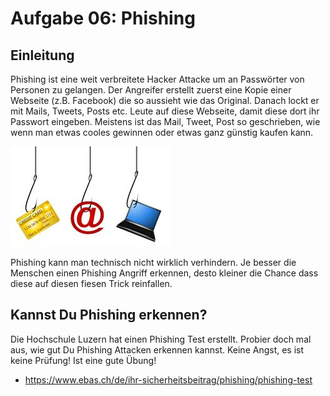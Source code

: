 # Aufgabe 06: Phishing
## Einleitung
Phishing ist eine weit verbreitete Hacker Attacke um an Passwörter von Personen zu gelangen. Der Angreifer erstellt zuerst eine Kopie einer Webseite (z.B. Facebook) die so aussieht wie das Original. Danach lockt er mit Mails, Tweets, Posts etc. Leute auf diese Webseite, damit diese dort ihr Passwort eingeben. Meistens ist das Mail, Tweet, Post so geschrieben, wie wenn man etwas cooles gewinnen oder etwas ganz günstig kaufen kann. 

![phishing1](phishing1.jpg)

Phishing kann man technisch nicht wirklich verhindern. Je besser die Menschen einen Phishing Angriff erkennen, desto kleiner die Chance dass diese auf diesen fiesen Trick reinfallen. 

## Kannst Du Phishing erkennen?
Die Hochschule Luzern hat einen Phishing Test erstellt. Probier doch mal aus, wie gut Du Phishing Attacken erkennen kannst. Keine Angst, es ist keine Prüfung! Ist eine gute Übung! 

* https://www.ebas.ch/de/ihr-sicherheitsbeitrag/phishing/phishing-test



